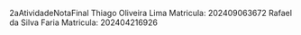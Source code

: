 2aAtividadeNotaFinal
Thiago Oliveira Lima Matricula: 202409063672
Rafael da Silva Faria  Matricula: 202404216926
